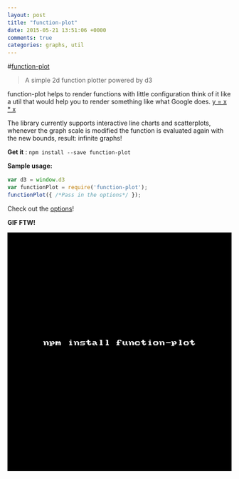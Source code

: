 ```yaml
---
layout: post
title: "function-plot"
date: 2015-05-21 13:51:06 +0000
comments: true
categories: graphs, util
---
```


#[function-plot](http://npm.im/function-plot/)
> A simple 2d function plotter powered by d3

function-plot helps to render functions with little configuration think of it like a util that would help you to render something like what Google does. [y = x * x](https://www.google.com/webhp?sourceid=chrome-instant&ion=1&espv=2&es_th=1&ie=UTF-8#q=y+%3D+x+%5E+2)

The library currently supports interactive line charts and scatterplots, whenever the graph scale is modified the function is evaluated again with
the new bounds, result: infinite graphs!


__Get it__ : `npm install --save function-plot`


__Sample usage:__

```js
var d3 = window.d3
var functionPlot = require('function-plot');
functionPlot({ /*Pass in the options*/ });
```

Check out the [options](https://github.com/maurizzzio/function-plot#instance--functionplotoptions)!

__GIF FTW!__

![function-plot](/images/function-plot/function-plot.gif)

